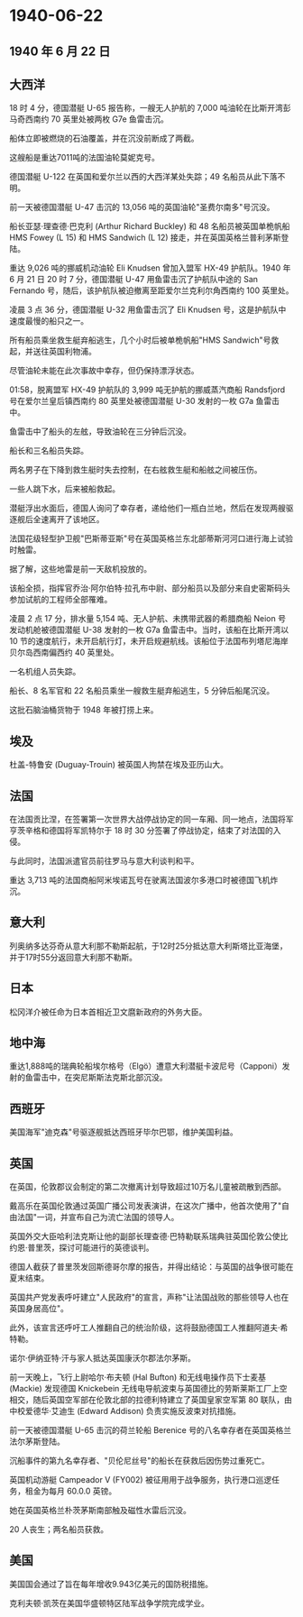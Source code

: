 # 1940-06-22

## 1940 年 6 月 22 日

## 大西洋

18 时 4 分，德国潜艇 U-65 报告称，一艘无人护航的 7,000
吨油轮在比斯开湾彭马奇西南约 70 英里处被两枚 G7e 鱼雷击沉。

船体立即被燃烧的石油覆盖，并在沉没前断成了两截。

这艘船是重达7011吨的法国油轮莫妮克号。

德国潜艇 U-122 在英国和爱尔兰以西的大西洋某处失踪；49
名船员从此下落不明。

前一天被德国潜艇 U-47 击沉的 13,056 吨的英国油轮"圣费尔南多"号沉没。

船长亚瑟·理查德·巴克利 (Arthur Richard Buckley) 和 48
名船员被英国单桅帆船 HMS Fowey (L 15) 和 HMS Sandwich (L 12)
接走，并在英国英格兰普利茅斯登陆。

重达 9,026 吨的挪威机动油轮 Eli Knudsen 曾加入盟军 HX-49 护航队。1940 年
6 月 21 日 20 时 7 分，德国潜艇 U-47 用鱼雷击沉了护航队中途的 San
Fernando 号，随后，该护航队被迫撤离至距爱尔兰克利尔角西南约 100 英里处。

凌晨 3 点 36 分，德国潜艇 U-32 用鱼雷击沉了 Eli Knudsen
号，这是护航队中速度最慢的船只之一。

所有船员乘坐救生艇弃船逃生，几个小时后被单桅帆船"HMS
Sandwich"号救起，并送往英国利物浦。

尽管油轮未能在此次事故中幸存，但仍保持漂浮状态。

01:58，脱离盟军 HX-49 护航队的 3,999 吨无护航的挪威蒸汽商船 Randsfjord
号在爱尔兰皇后镇西南约 80 英里处被德国潜艇 U-30 发射的一枚 G7a
鱼雷击中。

鱼雷击中了船头的左舷，导致油轮在三分钟后沉没。

船长和三名船员失踪。

两名男子在下降到救生艇时失去控制，在右舷救生艇和船舷之间被压伤。

一些人跳下水，后来被船救起。

潜艇浮出水面后，德国人询问了幸存者，递给他们一瓶白兰地，然后在发现两艘驱逐舰后全速离开了该地区。

法国花级轻型护卫舰"巴斯蒂亚斯"号在英国英格兰东北部蒂斯河河口进行海上试验时触雷。

据了解，这些地雷是前一天敌机投放的。

该船全损，指挥官乔治·阿尔伯特·拉孔布中尉、部分船员以及部分来自史密斯码头参加试航的工程师全部罹难。

凌晨 2 点 17 分，排水量 5,154 吨、无人护航、未携带武器的希腊商船 Neion
号发动机舱被德国潜艇 U-38 发射的一枚 G7a
鱼雷击中。当时，该船在比斯开湾以 10
节的速度航行，未开启航行灯，未开启规避航线。该船位于法国布列塔尼海岸贝尔岛西南偏西约
40 英里处。

一名机组人员失踪。

船长、8 名军官和 22 名船员乘坐一艘救生艇弃船逃生，5 分钟后船尾沉没。

这批石脑油桶货物于 1948 年被打捞上来。

## 埃及

杜盖-特鲁安 (Duguay-Trouin) 被英国人拘禁在埃及亚历山大。

## 法国

在法国贡比涅，在签署第一次世界大战停战协定的同一车厢、同一地点，法国将军亨茨辛格和德国将军凯特尔于
18 时 30 分签署了停战协定，结束了对法国的入侵。

与此同时，法国派遣官员前往罗马与意大利谈判和平。

重达 3,713
吨的法国商船阿米埃诺瓦号在驶离法国波尔多港口时被德国飞机炸沉。

## 意大利

列奥纳多达芬奇从意大利那不勒斯起航，于12时25分抵达意大利斯塔比亚海堡，并于17时55分返回意大利那不勒斯。

## 日本

松冈洋介被任命为日本首相近卫文麿新政府的外务大臣。

## 地中海

重达1,888吨的瑞典轮船埃尔格号（Elgö）遭意大利潜艇卡波尼号（Capponi）发射的鱼雷击中，在突尼斯斯法克斯北部沉没。

## 西班牙

美国海军"迪克森"号驱逐舰抵达西班牙毕尔巴鄂，维护美国利益。

## 英国

在英国，伦敦郡议会制定的第二次撤离计划导致超过10万名儿童被疏散到西部。

戴高乐在英国伦敦通过英国广播公司发表演讲，在这次广播中，他首次使用了"自由法国"一词，并宣布自己为流亡法国的领导人。

英国外交大臣哈利法克斯让他的副部长理查德·巴特勒联系瑞典驻英国伦敦公使比约恩·普里茨，探讨可能进行的英德谈判。

德国人截获了普里茨发回斯德哥尔摩的报告，并得出结论：与英国的战争很可能在夏末结束。

英国共产党发表呼吁建立"人民政府"的宣言，声称"让法国战败的那些领导人也在英国身居高位"。

此外，该宣言还呼吁工人推翻自己的统治阶级，这将鼓励德国工人推翻阿道夫·希特勒。

诺尔·伊纳亚特·汗与家人抵达英国康沃尔郡法尔茅斯。

前一天晚上，飞行上尉哈尔·布夫顿 (Hal Bufton) 和无线电操作员下士麦基
(Mackie) 发现德国 Knickebein
无线电导航波束与英国德比的劳斯莱斯工厂上空相交，随后英国空军部在伦敦北部的拉德利特建立了英国皇家空军第
80 联队，由中校爱德华·艾迪生 (Edward Addison) 负责实施反波束对抗措施。

前一天被德国潜艇 U-65 击沉的荷兰轮船 Berenice
号的八名幸存者在英国英格兰法尔茅斯登陆。

沉船事件的第九名幸存者、"贝伦尼丝号"的船长在获救后因伤势过重死亡。

英国机动游艇 Campeador V (FY002)
被征用用于战争服务，执行港口巡逻任务，租金为每月 60.0.0 英镑。

她在英国英格兰朴茨茅斯南部触及磁性水雷后沉没。

20 人丧生；两名船员获救。

## 美国

美国国会通过了旨在每年增收9.943亿美元的国防税措施。

克利夫顿·凯茨在美国华盛顿特区陆军战争学院完成学业。

